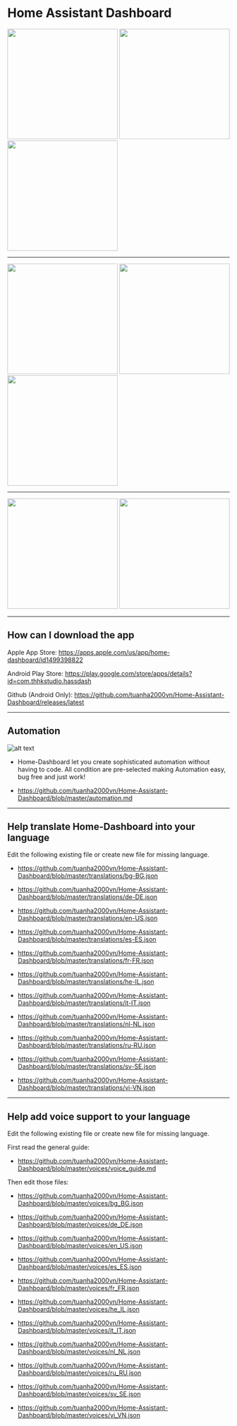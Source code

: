 # Home Assistant Dashboard
<img src="https://github.com/tuanha2000vn/Home-Assistant-Dashboard/blob/master/gif/touch.gif?raw=true" width="250"> <img src="https://github.com/tuanha2000vn/Home-Assistant-Dashboard/blob/master/gif/climate.gif?raw=true" width="250"> <img src="https://github.com/tuanha2000vn/Home-Assistant-Dashboard/blob/master/gif/light_color.gif?raw=true" width="250">
***
 <img src="https://github.com/tuanha2000vn/Home-Assistant-Dashboard/blob/master/gif/sensor.gif?raw=true" width="250"> <img src="https://github.com/tuanha2000vn/Home-Assistant-Dashboard/blob/master/gif/binary.gif?raw=true" width="250"> <img src="https://github.com/tuanha2000vn/Home-Assistant-Dashboard/blob/master/gif/toggle.gif?raw=true" width="250">
***
<img src="https://github.com/tuanha2000vn/Home-Assistant-Dashboard/blob/master/gif/door_lock.gif?raw=true" width="250">  <img src="https://github.com/tuanha2000vn/Home-Assistant-Dashboard/blob/master/gif/curtain.gif?raw=true" width="250">
***
## How can I download the app
Apple App Store: https://apps.apple.com/us/app/home-dashboard/id1499398822

Android Play Store: https://play.google.com/store/apps/details?id=com.thhkstudio.hassdash

Github (Android Only): https://github.com/tuanha2000vn/Home-Assistant-Dashboard/releases/latest

***

## Automation

![alt text](https://github.com/tuanha2000vn/Home-Assistant-Dashboard/blob/master/images/push_notification_2.png?raw=true)

* Home-Dashboard let you create sophisticated automation without having to code. All condition are pre-selected making Automation easy, bug free and just work!

* https://github.com/tuanha2000vn/Home-Assistant-Dashboard/blob/master/automation.md

***

## Help translate Home-Dashboard into your language

Edit the following existing file or create new file for missing language.

* https://github.com/tuanha2000vn/Home-Assistant-Dashboard/blob/master/translations/bg-BG.json

* https://github.com/tuanha2000vn/Home-Assistant-Dashboard/blob/master/translations/de-DE.json

* https://github.com/tuanha2000vn/Home-Assistant-Dashboard/blob/master/translations/en-US.json

* https://github.com/tuanha2000vn/Home-Assistant-Dashboard/blob/master/translations/es-ES.json

* https://github.com/tuanha2000vn/Home-Assistant-Dashboard/blob/master/translations/fr-FR.json

* https://github.com/tuanha2000vn/Home-Assistant-Dashboard/blob/master/translations/he-IL.json

* https://github.com/tuanha2000vn/Home-Assistant-Dashboard/blob/master/translations/it-IT.json

* https://github.com/tuanha2000vn/Home-Assistant-Dashboard/blob/master/translations/nl-NL.json

* https://github.com/tuanha2000vn/Home-Assistant-Dashboard/blob/master/translations/ru-RU.json

* https://github.com/tuanha2000vn/Home-Assistant-Dashboard/blob/master/translations/sv-SE.json

* https://github.com/tuanha2000vn/Home-Assistant-Dashboard/blob/master/translations/vi-VN.json

***

## Help add voice support to your language

Edit the following existing file or create new file for missing language.

First read the general guide:

* https://github.com/tuanha2000vn/Home-Assistant-Dashboard/blob/master/voices/voice_guide.md

Then edit those files:

* https://github.com/tuanha2000vn/Home-Assistant-Dashboard/blob/master/voices/bg_BG.json

* https://github.com/tuanha2000vn/Home-Assistant-Dashboard/blob/master/voices/de_DE.json

* https://github.com/tuanha2000vn/Home-Assistant-Dashboard/blob/master/voices/en_US.json

* https://github.com/tuanha2000vn/Home-Assistant-Dashboard/blob/master/voices/es_ES.json

* https://github.com/tuanha2000vn/Home-Assistant-Dashboard/blob/master/voices/fr_FR.json

* https://github.com/tuanha2000vn/Home-Assistant-Dashboard/blob/master/voices/he_IL.json

* https://github.com/tuanha2000vn/Home-Assistant-Dashboard/blob/master/voices/it_IT.json

* https://github.com/tuanha2000vn/Home-Assistant-Dashboard/blob/master/voices/nl_NL.json

* https://github.com/tuanha2000vn/Home-Assistant-Dashboard/blob/master/voices/ru_RU.json

* https://github.com/tuanha2000vn/Home-Assistant-Dashboard/blob/master/voices/sv_SE.json

* https://github.com/tuanha2000vn/Home-Assistant-Dashboard/blob/master/voices/vi_VN.json

